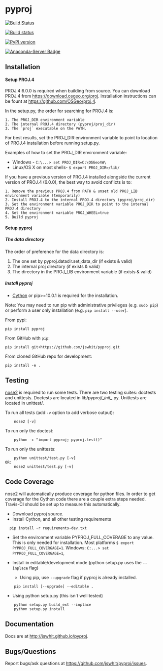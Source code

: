 pyproj
======

[![Build Status](https://travis-ci.org/jswhit/pyproj.svg)](https://travis-ci.org/jswhit/pyproj)

[![Build status](https://ci.appveyor.com/api/projects/status/49t24ofdg16cl43d?svg=true)](https://ci.appveyor.com/project/jswhit/pyproj)

[![PyPI version](https://badge.fury.io/py/pyproj.svg)](https://badge.fury.io/py/pyproj)

[![Anaconda-Server Badge](https://anaconda.org/conda-forge/pyproj/badges/version.svg)](https://anaconda.org/conda-forge/pyproj)


Installation
------------

#### Setup PROJ.4

PROJ.4 6.0.0 is required when building from source.
You can download PROJ.4 from https://download.osgeo.org/proj.
Installation instructions can be fount at https://github.com/OSGeo/proj.4.

In the setup.py, the order for searching for PROJ.4 is:

    1. The PROJ_DIR environment variable
    2. The internal PROJ.4 directory (pyproj/proj_dir)
    3. The `proj` executable on the PATH.

For best results, set the PROJ_DIR environment variable to 
point to location of PROJ.4 installation before running setup.py.

Examples of how to set the PROJ_DIR environment variable:

* Windows - `C:\...> set PROJ_DIR=C:\OSGeo4W\`
* Linux/OS X on most shells- `$ export PROJ_DIR=/lib/`

If you have a previous version of PROJ.4 installed alongside the current
version of PROJ.4 (6.0.0), the best way to avoid conflicts is to:

    1. Remove the previous PROJ.4 from PATH & unset old PROJ_LIB environment variable (temporarily)
    2. Install PROJ.4 to the internal PROJ.4 directory (pyproj/proj_dir)
    3. Set the environment variable PROJ_DIR to point to the internal PROJ.4 directory
    4. Set the environment variable PROJ_WHEEL=true
    5. Build pyproj

#### Setup pyproj

##### The data directory

The order of preference for the data directory is:

1. The one set by pyproj.datadir.set_data_dir (if exists & valid)
2. The internal proj directory (if exists & valid)
3. The directory in the PROJ_LIB environment variable (if exists & valid)

##### Install pyproj

* [Cython](http://cython.org/) or pip>=10.0.1 is required for the installation.

Note: You may need to run pip with administrative privileges (e.g. `sudo pip`) or
perform a user only installation (e.g. `pip install --user`).


From pypi:

```
pip install pyproj
```

From GitHub with `pip`:

```
pip install git+https://github.com/jswhit/pyproj.git
```

From cloned GitHub repo for development:

```
pip install -e .
```


Testing
-------
[nose2](https://github.com/nose-devs/nose2) is required to run some tests.
There are two testing suites: doctests and unittests. Doctests are located in
lib/pyproj/\__init\__.py.  Unittests are located in unittest/.

To run all tests  (add `-v` option to add verbose output):
```
    nose2 [-v]
```

To run only the doctest:
```
    python -c "import pyproj; pyproj.test()"
```

To run only the unittests:
```
    python unittest/test.py [-v]
OR:
    nose2 unittest/test.py [-v]
```

Code Coverage
-------------
nose2 will automatically produce coverage for python files.  In order to
get coverage for the Cython code there are a couple extra steps needed.
Travis-CI should be set up to measure this automatically.

* Download pyproj source.
* Install Cython, and all  other testing requirements
```
  pip install -r requirements-dev.txt
```

* Set the environment variable PYPROJ_FULL_COVERAGE to any value.  This
  is only needed for installation. Most platforms `$ export PYPROJ_FULL_COVERGAGE=1`.
  Windows: `C:...> set PYPROJ_FULL_COVERGAGE=1`,

* Install in editable/development mode (python setup.py uses the `--inplace` flag)
  * Using pip, use `--upgrade` flag if pyproj is already installed.
```
    pip install [--upgrade] --editable .
```
  * Using python setup.py (this isn't well tested)
```
    python setup.py build_ext --inplace
    python setup.py install
```

Documentation
-------------
Docs are at http://jswhit.github.io/pyproj.

Bugs/Questions
--------------
Report bugs/ask questions at https://github.com/jswhit/pyproj/issues.
